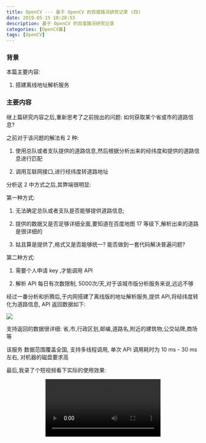 ```yaml
---
title: OpenCV --- 基于 OpenCV 的百度路况研究记录 (四)
date: 2019-05-15 10:28:53
description: 基于 OpenCV 的百度路况研究记录
categories: [OpenCV篇]
tags: [OpenCV]
---
```


<!-- more -->
### 背景
本篇主要内容:
1. 搭建离线地址解析服务


### 主要内容
继上篇研究内容之后,重新思考了之前抛出的问题: 如何获取某个省或市的道路信息?

之前对于该问题的解法有 2 种:

1. 使用总队或者支队提供的道路信息,然后根据分析出来的经纬度和提供的道路信息进行匹配

2. 调用互联网接口,进行经纬度转道路地址

分析这 2 中方式之后,其弊端很明显:

第一种方式:  

1. 无法确定总队或者支队是否能够提供道路信息; 

2. 提供的数据又是否足够详细全面,要知道在百度地图 17 等级下,解析出来的道路是很详细的 

3. 姑且算是提供了,格式又是否能够统一? 能否做到一套代码解决普遍问题?

第二种方式:

1. 需要个人申请 key ,才能调用 API

2. 解析 API 每日有次数限制, 5000次/天,对于该城市版分析服务来说,远远不够 


经过一番分析和折腾后,于内网搭建了离线版的地址解析服务,提供 API,将经纬度转化为道路信息, API 返回数据如下:

![](http://image.joylau.cn/blog/geocoder-reverse.png)


支持返回的数据很详细: 省,市,行政区划,邮编,道路名,附近的建筑物,公交站牌,商场等

该服务 数据范围覆盖全国,  支持多线程调用,  单次 API 调用耗时为 10 ms - 30 ms 左右,  对机器的磁盘要求高



最后,我录了个短视频看下实际的使用效果:
<center><video src="http://image.joylau.cn/blog/geocoder-reverse.mp4" loop="true" controls="controls">您的浏览器版本太低，无法观看本视频</video></center>




